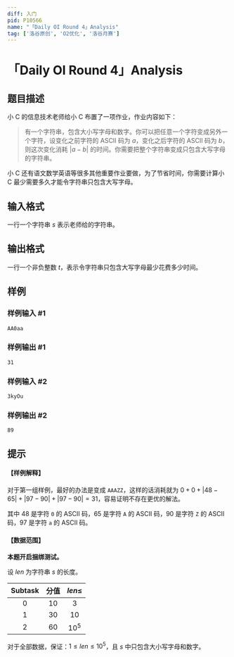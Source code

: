 ```yaml
---
diff: 入门
pid: P10566
name: "「Daily OI Round 4」Analysis"
tag: ['洛谷原创', 'O2优化', '洛谷月赛']
---
```

# 「Daily OI Round 4」Analysis
## 题目描述

小 C 的信息技术老师给小 C 布置了一项作业，作业内容如下：

> 有一个字符串，包含大小写字母和数字。你可以把任意一个字符变成另外一个字符，设变化之前字符的 ASCII 码为 $a$，变化之后字符的 ASCII 码为 $b$，则这次变化消耗 $|a-b|$ 的时间。你需要把整个字符串变成只包含大写字母的字符串。

小 C 还有语文数学英语等很多其他重要作业要做，为了节省时间，你需要计算小 C 最少需要多久才能令字符串只包含大写字母。
## 输入格式

一行一个字符串 $s$ 表示老师给的字符串。
## 输出格式

一行一个非负整数 $t$，表示令字符串只包含大写字母最少花费多少时间。
## 样例

### 样例输入 #1
```
AA0aa
```
### 样例输出 #1
```
31
```
### 样例输入 #2
```
3kyOu
```
### 样例输出 #2
```
89
```
## 提示

#### 【样例解释】

对于第一组样例，最好的办法是变成 $\texttt{AAAZZ}$，这样的话消耗就为 $0+0+|48-65|+|97-90|+|97-90|=31$，容易证明不存在更优的解法。

其中 $48$ 是字符 $\texttt{0}$ 的 ASCII 码，$65$ 是字符 $\texttt{A}$ 的 ASCII 码，$90$ 是字符 $\texttt{Z}$ 的 ASCII 码，$97$ 是字符 $\texttt{a}$ 的 ASCII 码。

#### 【数据范围】

**本题开启捆绑测试。**

设 $len$ 为字符串 $s$ 的长度。

| $\text{Subtask}$ | 分值 | $len \le$ |
| :-----------: | :-----------: | :-----------: |
| $0$ | $10$ | $3$ |
| $1$ | $30$ | $10$ |
| $2$ | $60$ | $10^5$ |

对于全部数据，保证：$1 \le len \le 10^5$，且 $s$ 中只包含大小写字母和数字。

